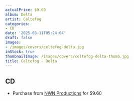 ```yaml
---
actualPrice: $9.60
album: Delta
artist: Celtefog
categories:
- CD
date: '2025-08-11T05:24:04'
draft: false
images:
- /images/covers/celtefog-delta.jpg
inStock: true
thumbnailImage: /images/covers/celtefog-delta-thumb.jpg
title: Celtefog - Delta
---
```


## CD
* Purchase from [NWN Productions](http://shop.nwnprod.com/index.php?route=product/product&path=93&product_id=43861&sort=pd.name&order=ASC) for $9.60
